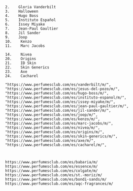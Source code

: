     2.    Gloria Vanderbilt
    3.    Halloween
    4.    Hugo Boss
    5.    Instituto Español
    6.    Issey Miyake
    7.    Jean-Paul Gaultier
    8.    Jil Sander
    9.    Joop
    10.    Kenzo
    11.    Marc Jacobs

    14.    Nivea
    20.    Origins
    21.    ID Skin
    22.    Skin Generics
    23.    Axe
    24.    Cacharel
    
    "https://www.perfumesclub.com/es/vanderbilt/m/",
    "https://www.perfumesclub.com/es/jesus-del-pozo/m/",
    "https://www.perfumesclub.com/es/hugo-boss/m/",
    "https://www.perfumesclub.com/es/instituto-espanol/m/",
    "https://www.perfumesclub.com/es/issey-miyake/m/",
    "https://www.perfumesclub.com/es/jean-paul-gaultier/m/",
    "https://www.perfumesclub.com/es/jil-sander/m/",
    "https://www.perfumesclub.com/es/joop/m/",
    "https://www.perfumesclub.com/es/kenzo/m/",
    "https://www.perfumesclub.com/es/marc-jacobs/m/",
    "https://www.perfumesclub.com/es/nivea/m/",
    "https://www.perfumesclub.com/es/origins/m/",
	"https://www.perfumesclub.com/es/skin-generics/m/",
    "https://www.perfumesclub.com/es/axe/m/",
    "https://www.perfumesclub.com/es/cacharel/m/",



    https://www.perfumesclub.com/es/babaria/m/
	https://www.perfumesclub.com/es/essence/m/
	https://www.perfumesclub.com/es/colgate/m/
	https://www.perfumesclub.com/es/st.-moriz/m/
	https://www.perfumesclub.com/es/bondi-sands/m/
	https://www.perfumesclub.com/es/aqc-fragrances/m/
